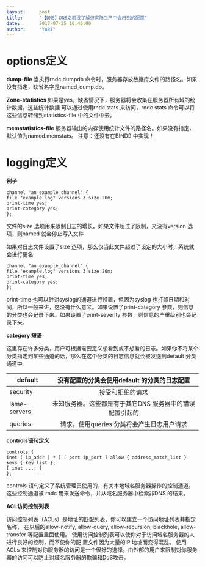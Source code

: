 ```yaml
---
layout:     post
title:      "【DNS】DNS之前没了解但实际生产中会用到的配置"
date:       2017-07-25 16:46:00
author:     "Yuki"
---
```


# options定义

**dump-file**
当执行rndc dumpdb 命令时，服务器存放数据库文件的路径名。如果没有指定，缺省名字是named_dump.db。

**Zone-statistics**
如果是yes，缺省情况下，服务器将会收集在服务器所有域的统计数据。这些统计数据
可以通过使用rndc stats 来访问，rndc stats 命令可以将这些信息转储到statistics-file 中的文件中去。

**memstatistics-file**
服务器输出的内存使用统计文件的路径名。如果没有指定，默认值为named.memstats。
注意：还没有在BIND9 中实现！


# logging定义

**例子**

    channel "an_example_channel" {
    file "example.log" versions 3 size 20m;
    print-time yes;
    print-category yes;
    }; 

文件的size 选项用来限制日志的增长。如果文件超过了限制，又没有version 选项，则named 就会停止写入文件

如果对日志文件设置了size 选项，那么仅当此文件超过了设定的大小时，系统就会进行更名

    channel "an_example_channel" {
    file "example.log" versions 3 size 20m;
    print-time yes;
    print-category yes;
    };

print-time 也可以针对syslog的通道进行设置，但因为syslog 也打印日期和时间，所以一般来讲，这没有什么意义。如果设置了print-category 参数，则信息的分类也会记录下来。如果设置了print-severity 参数，则信息的严重级别也会记录下来。

**category 短语**

这里存在许多分类，用户可根据需要定义想看到或不想看的日志。如果你不将某个分类指定到某些通道的话，那么在这个分类的日志信息就会被发送到default 分类通道中。

 

| default        | 没有配置的分类会使用default 的分类的日志配置
| ------------- |:-------------:
|security     | 接受和拒绝的请求 
| lame-servers  |  未知服务器。这些都是有于其它DNS 服务器中的错误配置引起的     
| queries |  请求，使用queries 分类将会产生日志用户请求

**controls语句定义**

    controls {
    inet ( ip_addr | * ) [ port ip_port ] allow { address_match_list }
    keys { key_list };
    [ inet ...; ]
    };
    
controls 语句定义了系统管理员使用的，有关本地域名服务器操作的控制通道。这些控制通道被 rndc 用来发送命令，并从域名服务器中检索非DNS 的结果。
         
**ACL访问控制列表**

访问控制列表（ACLs）是地址的匹配列表，你可以建立一个访问地址列表并指定名称，
在以后的allow-notify, allow-query, allow-recursion, blackhole, allow-transfer 等配置里面使用。
使用访问控制列表可以使你对于访问域名服务器的人进行良好的控制，而不使你的配
置文件因为大量的IP 地址而变得混乱。
使用ACLs 来控制对你服务器的访问是一个很好的选择。由外部的用户来限制对你服务
器的访问可以防止对域名服务器的欺骗和DoS攻击。
